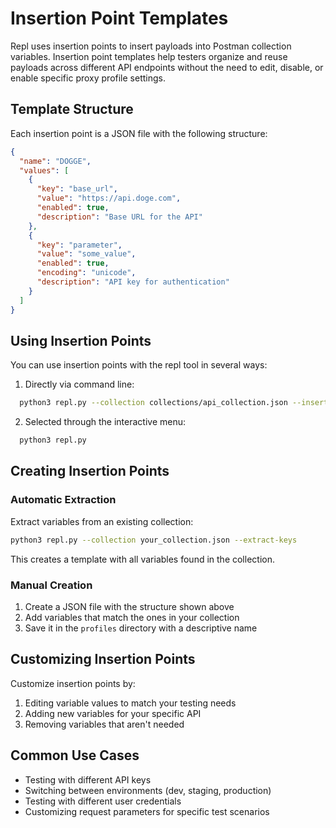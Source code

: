 # Insertion Point Templates

 Repl uses insertion points to insert payloads into Postman collection variables. Insertion point templates help testers organize and reuse payloads across different API endpoints without the need to edit, disable, or enable specific proxy profile settings. 

## Template Structure

Each insertion point is a JSON file with the following structure: 

```json
{
  "name": "DOGGE",
  "values": [
    {
      "key": "base_url",
      "value": "https://api.doge.com",
      "enabled": true,
      "description": "Base URL for the API"
    },
    {
      "key": "parameter",
      "value": "some_value",
      "enabled": true,
      "encoding": "unicode",
      "description": "API key for authentication"
    }
  ]
}

```

## Using Insertion Points

You can use insertion points with the repl tool in several ways:

1. Directly via command line:
 ```bash
   python3 repl.py --collection collections/api_collection.json --insertion-point profiles/variables.json
 ```

2. Selected through the interactive menu:
 ```bash
   python3 repl.py
 ```

## Creating Insertion Points

### Automatic Extraction

Extract variables from an existing collection:
```bash
python3 repl.py --collection your_collection.json --extract-keys
```

This creates a template with all variables found in the collection.

### Manual Creation

1. Create a JSON file with the structure shown above
2. Add variables that match the ones in your collection
3. Save it in the `profiles` directory with a descriptive name

## Customizing Insertion Points

Customize insertion points by:
1. Editing variable values to match your testing needs
2. Adding new variables for your specific API
3. Removing variables that aren't needed

## Common Use Cases

- Testing with different API keys
- Switching between environments (dev, staging, production)
- Testing with different user credentials
- Customizing request parameters for specific test scenarios 